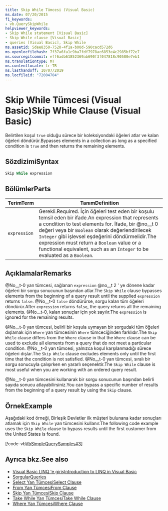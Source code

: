 ```yaml
---
title: Skip While Tümcesi (Visual Basic)
ms.date: 07/20/2015
f1_keywords:
- vb.QuerySkipWhile
helpviewer_keywords:
- Skip While statement [Visual Basic]
- Skip While clause [Visual Basic]
- queries [Visual Basic], Skip While
ms.assetid: 5dee8350-7520-4f1a-b00d-590cacd572d6
ms.openlocfilehash: 7f37a6fa1c9ba7fdf7978ac6853e4c2985bf72e7
ms.sourcegitcommit: eff6adb61852369ab690f3f047818c90580e7eb1
ms.translationtype: MT
ms.contentlocale: tr-TR
ms.lasthandoff: 10/07/2019
ms.locfileid: "72004704"
---
```

# <a name="skip-while-clause-visual-basic"></a><span data-ttu-id="68942-102">Skip While Tümcesi (Visual Basic)</span><span class="sxs-lookup"><span data-stu-id="68942-102">Skip While Clause (Visual Basic)</span></span>
<span data-ttu-id="68942-103">Belirtilen koşul `true` olduğu sürece bir koleksiyondaki öğeleri atlar ve kalan öğeleri döndürür.</span><span class="sxs-lookup"><span data-stu-id="68942-103">Bypasses elements in a collection as long as a specified condition is `true` and then returns the remaining elements.</span></span>  
  
## <a name="syntax"></a><span data-ttu-id="68942-104">Sözdizimi</span><span class="sxs-lookup"><span data-stu-id="68942-104">Syntax</span></span>  
  
```vb  
Skip While expression  
```  
  
## <a name="parts"></a><span data-ttu-id="68942-105">Bölümler</span><span class="sxs-lookup"><span data-stu-id="68942-105">Parts</span></span>  
  
|<span data-ttu-id="68942-106">Terim</span><span class="sxs-lookup"><span data-stu-id="68942-106">Term</span></span>|<span data-ttu-id="68942-107">Tanım</span><span class="sxs-lookup"><span data-stu-id="68942-107">Definition</span></span>|  
|---|---|  
|`expression`|<span data-ttu-id="68942-108">Gerekli.</span><span class="sxs-lookup"><span data-stu-id="68942-108">Required.</span></span> <span data-ttu-id="68942-109">İçin öğeleri test eden bir koşulu temsil eden bir ifade.</span><span class="sxs-lookup"><span data-stu-id="68942-109">An expression that represents a condition to test elements for.</span></span> <span data-ttu-id="68942-110">İfade, bir @no__t 0 değeri veya bir `Boolean` olarak değerlendirilecek `Integer` gibi işlevsel eşdeğerini döndürmelidir.</span><span class="sxs-lookup"><span data-stu-id="68942-110">The expression must return a `Boolean` value or a functional equivalent, such as an `Integer` to be evaluated as a `Boolean`.</span></span>|  
  
## <a name="remarks"></a><span data-ttu-id="68942-111">Açıklamalar</span><span class="sxs-lookup"><span data-stu-id="68942-111">Remarks</span></span>  
 <span data-ttu-id="68942-112">@No__t-0 yan tümcesi, sağlanan `expression` @no__t 2 ' ye dönene kadar öğeleri bir sorgu sonucunun başından atlar.</span><span class="sxs-lookup"><span data-stu-id="68942-112">The `Skip While` clause bypasses elements from the beginning of a query result until the supplied `expression` returns `false`.</span></span> <span data-ttu-id="68942-113">@No__t-0 `false` döndürürse, sorgu kalan tüm öğeleri döndürür.</span><span class="sxs-lookup"><span data-stu-id="68942-113">After `expression` returns `false`, the query returns all the remaining elements.</span></span> <span data-ttu-id="68942-114">@No__t-0, kalan sonuçlar için yok sayılır.</span><span class="sxs-lookup"><span data-stu-id="68942-114">The `expression` is ignored for the remaining results.</span></span>  
  
 <span data-ttu-id="68942-115">@No__t-0 yan tümcesi, belirli bir koşula uymayan bir sorgudaki tüm öğeleri dışlamak için `Where` yan tümcesinin `Where` tümceciğinden farklıdır.</span><span class="sxs-lookup"><span data-stu-id="68942-115">The `Skip While` clause differs from the `Where` clause in that the `Where` clause can be used to exclude all elements from a query that do not meet a particular condition.</span></span> <span data-ttu-id="68942-116">@No__t-0 yan tümcesi, yalnızca koşul karşılanmadığı sürece öğeleri dışlar.</span><span class="sxs-lookup"><span data-stu-id="68942-116">The `Skip While` clause excludes elements only until the first time that the condition is not satisfied.</span></span> <span data-ttu-id="68942-117">@No__t-0 yan tümcesi, sıralı bir sorgu sonucuyla çalışırken en yararlı seçenektir.</span><span class="sxs-lookup"><span data-stu-id="68942-117">The `Skip While` clause is most useful when you are working with an ordered query result.</span></span>  
  
 <span data-ttu-id="68942-118">@No__t-0 yan tümcesini kullanarak bir sorgu sonucunun başından belirli sayıda sonucu atlayabilirsiniz.</span><span class="sxs-lookup"><span data-stu-id="68942-118">You can bypass a specific number of results from the beginning of a query result by using the `Skip` clause.</span></span>  
  
## <a name="example"></a><span data-ttu-id="68942-119">Örnek</span><span class="sxs-lookup"><span data-stu-id="68942-119">Example</span></span>  
 <span data-ttu-id="68942-120">Aşağıdaki kod örneği, Birleşik Devletler ilk müşteri bulunana kadar sonuçları atlamak için `Skip While` yan tümcesini kullanır.</span><span class="sxs-lookup"><span data-stu-id="68942-120">The following code example uses the `Skip While` clause to bypass results until the first customer from the United States is found.</span></span>  
  
 [!code-vb[VbSimpleQuerySamples#3](~/samples/snippets/visualbasic/VS_Snippets_VBCSharp/VbSimpleQuerySamples/VB/QuerySamples1.vb#3)]  
  
## <a name="see-also"></a><span data-ttu-id="68942-121">Ayrıca bkz.</span><span class="sxs-lookup"><span data-stu-id="68942-121">See also</span></span>

- [<span data-ttu-id="68942-122">Visual Basic LINQ 'e giriş</span><span class="sxs-lookup"><span data-stu-id="68942-122">Introduction to LINQ in Visual Basic</span></span>](../../../visual-basic/programming-guide/language-features/linq/introduction-to-linq.md)
- [<span data-ttu-id="68942-123">Sorgular</span><span class="sxs-lookup"><span data-stu-id="68942-123">Queries</span></span>](../../../visual-basic/language-reference/queries/index.md)
- [<span data-ttu-id="68942-124">Select Yan Tümcesi</span><span class="sxs-lookup"><span data-stu-id="68942-124">Select Clause</span></span>](../../../visual-basic/language-reference/queries/select-clause.md)
- [<span data-ttu-id="68942-125">From Yan Tümcesi</span><span class="sxs-lookup"><span data-stu-id="68942-125">From Clause</span></span>](../../../visual-basic/language-reference/queries/from-clause.md)
- [<span data-ttu-id="68942-126">Skip Yan Tümcesi</span><span class="sxs-lookup"><span data-stu-id="68942-126">Skip Clause</span></span>](../../../visual-basic/language-reference/queries/skip-clause.md)
- [<span data-ttu-id="68942-127">Take While Yan Tümcesi</span><span class="sxs-lookup"><span data-stu-id="68942-127">Take While Clause</span></span>](../../../visual-basic/language-reference/queries/take-while-clause.md)
- [<span data-ttu-id="68942-128">Where Yan Tümcesi</span><span class="sxs-lookup"><span data-stu-id="68942-128">Where Clause</span></span>](../../../visual-basic/language-reference/queries/where-clause.md)
